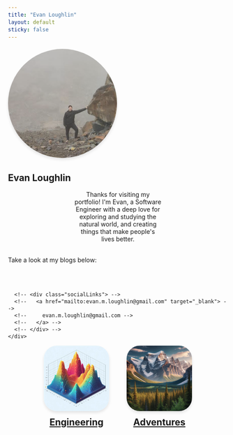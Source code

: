 ```yaml
---
title: "Evan Loughlin"
layout: default
sticky: false
---
```


<head>
    <meta charset="UTF-8">
    <meta name="viewport" content="width=device-width, initial-scale=1.0">
    <title>Evan Loughlin</title>
    <link rel="stylesheet" href="index.css">
    <link href="https://fonts.googleapis.com/css2?family=Reenie+Beanie&display=swap" rel="stylesheet">
</head>

<div class="container-fluid">

  <section class="about">
    <div class="text-center" style="margin-top:20px">
      <img src="/assets/images/evan_far.png" width="250" class="profile-pic" style="border-radius: 50%; box-shadow: 0px 4px 6px rgba(0, 0, 0, 0.1);">
      <h1>Evan Loughlin</h1>
      <!-- <h3>Calgary, Alberta</h3> -->
      <!-- <h5>Software Engineer</h5> -->

<p style="max-width: 40%; margin: 0 auto; text-align: center;">Thanks for visiting my portfolio! I'm Evan, a Software Engineer with a deep love for 
exploring and studying the natural world, and creating things that make people's lives better. </p>
<br>
      <p>
    Take a look at my blogs below: </p><br><br>

      <!-- <div class="socialLinks"> -->
      <!--   <a href="mailto:evan.m.loughlin@gmail.com" target="_blank"> -->
      <!--     evan.m.loughlin@gmail.com -->
      <!--   </a> -->
      <!-- </div> -->
    </div>
  </section>

<div style="display: flex; justify-content: center; align-items: center; gap: 40px;">
    <div style="text-align: center;">
        <a href="/engineering">
            <img src="/assets/images/logo.jpeg" width="150" class="profile-pic" style="border-radius: 20%; box-shadow: 0px 4px 6px rgba(0, 0, 0, 0.1);">
            <h2 style="margin-top: 10px;">Engineering</h2>
        </a>
    </div>
    <div style="text-align: center;">
        <a href="/adventures">
            <img src="/assets/images/nature_mountain.png" width="150" class="profile-pic" style="border-radius: 20%; box-shadow: 0px 4px 6px rgba(0, 0, 0, 0.1);">
            <h2 style="margin-top: 10px;">Adventures</h2>
        </a>
    </div>
</div>
  <div class="row row-footer">
    <div class="col footer-col text-center">
      <!-- <hr> -->
      <!-- <p><i class="far fa-copyright" aria-hidden="true"></i> Evan Loughlin</p> -->
      <!-- <p> -->
      <!--   <span class="location muted">Calgary, Alberta</span> -->
      <!-- </p> -->
      <div class="socialLinks">
        <!-- Additional social links can be added here -->
      </div>
    </div>
  </div>

</div>

<!-- <h3 class="archive__subtitle">Recent posts</h3> -->
<!-- {% if paginator %} -->
<!--   {% assign posts = paginator.posts %} -->
<!-- {% else %} -->
<!--   {% assign posts = site.posts %} -->
<!-- {% endif %} -->
<!---->
<!-- {% assign entries_layout = page.entries_layout | default: 'grid' %} -->
<!-- <div class="entries-{{ entries_layout }}"> -->
<!--   {% for post in posts %} -->
<!--     {% include archive-single.html type=entries_layout %} -->
<!--   {% endfor %} -->
<!-- </div> -->
<!---->
<!-- <div id="feed"></div> -->
